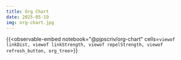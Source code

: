 ```yaml
---
title: Org Chart
date: 2025-05-19
img: org-chart.jpg
---
```


{{<observable-embed
    notebook="@pjpscriv/org-chart"
    cells=`
        viewof linkDist,
        viewof linkStrength,
        viewof repelStrength,
        viewof refresh_button,
        org_tree
`>}}
